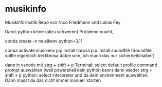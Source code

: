 # musikinfo
Musikinformatik Repo von Nico Friedmann und Lukas Fey

Damit python keine (allzu schweren) Probleme macht,

conda create -n musikenv python=3.11

conda activate musikenv
pip install librosa
pip install soundfile
(Soundfile sollte eigentlich bei librosa dabei sein, ich mach das nur sicherheitshalber)

dann in vscode mit strg + shift + p 
Terminal: select default profile command prompt auswählen (weil powershell kein python kann)
dann wieder strg + shift + p
python: select interpreter
und da dein environment auswählen.
Dann musst du das nicht immer manuell starten
